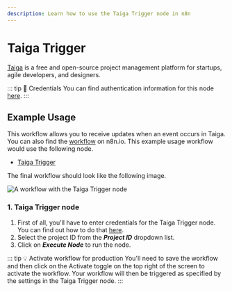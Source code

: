 ```yaml
---
description: Learn how to use the Taiga Trigger node in n8n
---
```


# Taiga Trigger

[Taiga](https://www.taiga.io/) is a free and open-source project management platform for startups, agile developers, and designers.

::: tip 🔑 Credentials
You can find authentication information for this node [here](../../../credentials/Taiga/README.md).
:::

## Example Usage

This workflow allows you to receive updates when an event occurs in Taiga. You can also find the [workflow](https://n8n.io/workflows/686) on n8n.io. This example usage workflow would use the following node.
- [Taiga Trigger]()

The final workflow should look like the following image.

![A workflow with the Taiga Trigger node](./workflow.png)

### 1. Taiga Trigger node

1. First of all, you'll have to enter credentials for the Taiga Trigger node. You can find out how to do that [here](../../../credentials/Taiga/README.md).
2. Select the project ID from the ***Project ID*** dropdown list.
2. Click on ***Execute Node*** to run the node.

::: tip 💡 Activate workflow for production
You'll need to save the workflow and then click on the Activate toggle on the top right of the screen to activate the workflow. Your workflow will then be triggered as specified by the settings in the Taiga Trigger node.
:::
